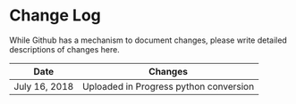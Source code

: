 # Change Log

While Github has a mechanism to document changes, please write detailed descriptions of changes here.

|Date|Changes|
|----|----|
|July 16, 2018|Uploaded in Progress python conversion|
